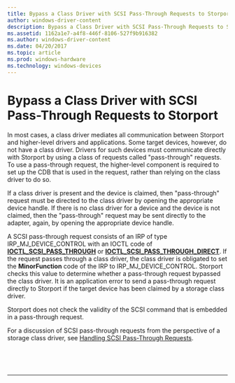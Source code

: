 ```yaml
---
title: Bypass a Class Driver with SCSI Pass-Through Requests to Storport
author: windows-driver-content
description: Bypass a Class Driver with SCSI Pass-Through Requests to Storport
ms.assetid: 1162a1e7-a4f8-446f-8106-527f9b916382
ms.author: windows-driver-content
ms.date: 04/20/2017
ms.topic: article
ms.prod: windows-hardware
ms.technology: windows-devices
---
```


# Bypass a Class Driver with SCSI Pass-Through Requests to Storport

In most cases, a class driver mediates all communication between Storport and higher-level drivers and applications. Some target devices, however, do not have a class driver. Drivers for such devices must communicate directly with Storport by using a class of requests called "pass-through" requests. To use a pass-through request, the higher-level component is required to set up the CDB that is used in the request, rather than relying on the class driver to do so.

If a class driver is present and the device is claimed, then "pass-through" request must be directed to the class driver by opening the appropriate device handle. If there is no class driver for a device and the device is not claimed, then the "pass-through" request may be sent directly to the adapter, again, by opening the appropriate device handle.

A SCSI pass-through request consists of an IRP of type IRP\_MJ\_DEVICE\_CONTROL with an IOCTL code of [**IOCTL\_SCSI\_PASS\_THROUGH**](https://msdn.microsoft.com/library/windows/hardware/ff560519) or [**IOCTL\_SCSI\_PASS\_THROUGH\_DIRECT**](https://msdn.microsoft.com/library/windows/hardware/ff560521). If the request passes through a class driver, the class driver is obligated to set the **MinorFunction** code of the IRP to IRP\_MJ\_DEVICE\_CONTROL. Storport checks this value to determine whether a pass-through request bypassed the class driver. It is an application error to send a pass-through request directly to Storport if the target device has been claimed by a storage class driver.

Storport does not check the validity of the SCSI command that is embedded in a pass-through request.

For a discussion of SCSI pass-through requests from the perspective of a storage class driver, see [Handling SCSI Pass-Through Requests](handling-scsi-pass-through-requests.md).

 

 


--------------------


